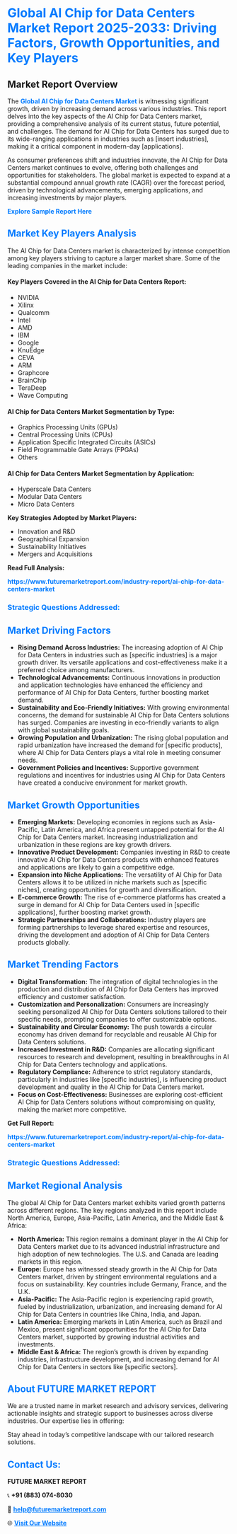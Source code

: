 <h1 style="color: #007BFF;">Global AI Chip for Data Centers Market Report 2025-2033: Driving Factors, Growth Opportunities, and Key Players</h1>

<section id="overview">
<h2>Market Report Overview</h2>
<p>The <a href="https://www.futuremarketreport.com/industry-report/ai-chip-for-data-centers-market" style="color: #007BFF; text-decoration: none;"><strong>Global AI Chip for Data Centers Market</strong></a> is witnessing significant growth, driven by increasing demand across various industries. This report delves into the key aspects of the AI Chip for Data Centers market, providing a comprehensive analysis of its current status, future potential, and challenges. The demand for AI Chip for Data Centers has surged due to its wide-ranging applications in industries such as [insert industries], making it a critical component in modern-day [applications].</p>
<p>As consumer preferences shift and industries innovate, the AI Chip for Data Centers market continues to evolve, offering both challenges and opportunities for stakeholders. The global market is expected to expand at a substantial compound annual growth rate (CAGR) over the forecast period, driven by technological advancements, emerging applications, and increasing investments by major players.</p>
</section>

<section id="overview">
<p><a href="https://www.futuremarketreport.com/request-sample/reportId=76760" style="color: #007BFF; text-decoration: none;"><strong>Explore Sample Report Here</strong></a></p>
</section>

<section id="key-players">
<h2 style="color: #007BFF;">Market Key Players Analysis</h2>
<p>The AI Chip for Data Centers market is characterized by intense competition among key players striving to capture a larger market share. Some of the leading companies in the market include:</p>
<h4>Key Players Covered in the AI Chip for Data Centers Report:</h4>
<ul><li>NVIDIA</li><li>Xilinx</li><li>Qualcomm</li><li>Intel</li><li>AMD</li><li>IBM</li><li>Google</li><li>KnuEdge</li><li>CEVA</li><li>ARM</li><li>Graphcore</li><li>BrainChip</li><li>TeraDeep</li><li>Wave Computing</li></ul>
<h4>AI Chip for Data Centers Market Segmentation by Type:</h4>
<ul><li>Graphics Processing Units (GPUs)</li><li>Central Processing Units (CPUs)</li><li>Application Specific Integrated Circuits (ASICs)</li><li>Field Programmable Gate Arrays (FPGAs)</li><li>Others</li></ul>

<h4>AI Chip for Data Centers Market Segmentation by Application:</h4>
<ul><li>Hyperscale Data Centers</li><li>Modular Data Centers</li><li>Micro Data Centers</li></ul>
<p><strong>Key Strategies Adopted by Market Players:</strong></p>
<ul>
<li>Innovation and R&D</li>
<li>Geographical Expansion</li>
<li>Sustainability Initiatives</li>
<li>Mergers and Acquisitions</li>
</ul>
</section>

<section>
<p><strong>Read Full Analysis: </strong></p><a href="https://www.futuremarketreport.com/industry-report/ai-chip-for-data-centers-market" style="color: #007BFF; text-decoration: none;"><strong>https://www.futuremarketreport.com/industry-report/ai-chip-for-data-centers-market</strong></a>
<h3 style="color: #007BFF;">Strategic Questions Addressed:</h3>
</section>

<section id="driving-factors">
<h2 style="color: #007BFF;">Market Driving Factors</h2>
<ul>
<li><strong>Rising Demand Across Industries:</strong> The increasing adoption of AI Chip for Data Centers in industries such as [specific industries] is a major growth driver. Its versatile applications and cost-effectiveness make it a preferred choice among manufacturers.</li>
<li><strong>Technological Advancements:</strong> Continuous innovations in production and application technologies have enhanced the efficiency and performance of AI Chip for Data Centers, further boosting market demand.</li>
<li><strong>Sustainability and Eco-Friendly Initiatives:</strong> With growing environmental concerns, the demand for sustainable AI Chip for Data Centers solutions has surged. Companies are investing in eco-friendly variants to align with global sustainability goals.</li>
<li><strong>Growing Population and Urbanization:</strong> The rising global population and rapid urbanization have increased the demand for [specific products], where AI Chip for Data Centers plays a vital role in meeting consumer needs.</li>
<li><strong>Government Policies and Incentives:</strong> Supportive government regulations and incentives for industries using AI Chip for Data Centers have created a conducive environment for market growth.</li>
</ul>
</section>

<section id="growth-opportunities">
<h2 style="color: #007BFF;">Market Growth Opportunities</h2>
<ul>
<li><strong>Emerging Markets:</strong> Developing economies in regions such as Asia-Pacific, Latin America, and Africa present untapped potential for the AI Chip for Data Centers market. Increasing industrialization and urbanization in these regions are key growth drivers.</li>
<li><strong>Innovative Product Development:</strong> Companies investing in R&D to create innovative AI Chip for Data Centers products with enhanced features and applications are likely to gain a competitive edge.</li>
<li><strong>Expansion into Niche Applications:</strong> The versatility of AI Chip for Data Centers allows it to be utilized in niche markets such as [specific niches], creating opportunities for growth and diversification.</li>
<li><strong>E-commerce Growth:</strong> The rise of e-commerce platforms has created a surge in demand for AI Chip for Data Centers used in [specific applications], further boosting market growth.</li>
<li><strong>Strategic Partnerships and Collaborations:</strong> Industry players are forming partnerships to leverage shared expertise and resources, driving the development and adoption of AI Chip for Data Centers products globally.</li>
</ul>
</section>

<section id="trending-factors">
<h2 style="color: #007BFF;">Market Trending Factors</h2>
<ul>
<li><strong>Digital Transformation:</strong> The integration of digital technologies in the production and distribution of AI Chip for Data Centers has improved efficiency and customer satisfaction.</li>
<li><strong>Customization and Personalization:</strong> Consumers are increasingly seeking personalized AI Chip for Data Centers solutions tailored to their specific needs, prompting companies to offer customizable options.</li>
<li><strong>Sustainability and Circular Economy:</strong> The push towards a circular economy has driven demand for recyclable and reusable AI Chip for Data Centers solutions.</li>
<li><strong>Increased Investment in R&D:</strong> Companies are allocating significant resources to research and development, resulting in breakthroughs in AI Chip for Data Centers technology and applications.</li>
<li><strong>Regulatory Compliance:</strong> Adherence to strict regulatory standards, particularly in industries like [specific industries], is influencing product development and quality in the AI Chip for Data Centers market.</li>
<li><strong>Focus on Cost-Effectiveness:</strong> Businesses are exploring cost-efficient AI Chip for Data Centers solutions without compromising on quality, making the market more competitive.</li>
</ul>
</section>

<section>
<p><strong>Get Full Report: </strong></p><a href="https://www.futuremarketreport.com/industry-report/ai-chip-for-data-centers-market" style="color: #007BFF; text-decoration: none;"><strong>https://www.futuremarketreport.com/industry-report/ai-chip-for-data-centers-market</strong></a>
<h3 style="color: #007BFF;">Strategic Questions Addressed:</h3>
</section>


<section id="regional-analysis">
<h2 style="color: #007BFF;">Market Regional Analysis</h2>
<p>The global AI Chip for Data Centers market exhibits varied growth patterns across different regions. The key regions analyzed in this report include North America, Europe, Asia-Pacific, Latin America, and the Middle East & Africa:</p>
<ul>
<li><strong>North America:</strong> This region remains a dominant player in the AI Chip for Data Centers market due to its advanced industrial infrastructure and high adoption of new technologies. The U.S. and Canada are leading markets in this region.</li>
<li><strong>Europe:</strong> Europe has witnessed steady growth in the AI Chip for Data Centers market, driven by stringent environmental regulations and a focus on sustainability. Key countries include Germany, France, and the U.K.</li>
<li><strong>Asia-Pacific:</strong> The Asia-Pacific region is experiencing rapid growth, fueled by industrialization, urbanization, and increasing demand for AI Chip for Data Centers in countries like China, India, and Japan.</li>
<li><strong>Latin America:</strong> Emerging markets in Latin America, such as Brazil and Mexico, present significant opportunities for the AI Chip for Data Centers market, supported by growing industrial activities and investments.</li>
<li><strong>Middle East & Africa:</strong> The region’s growth is driven by expanding industries, infrastructure development, and increasing demand for AI Chip for Data Centers in sectors like [specific sectors].</li>
</ul>
</section>

<footer>
<h2 style="color: #007BFF;">About FUTURE MARKET REPORT</h2>
<p>We are a trusted name in market research and advisory services, delivering actionable insights and strategic support to businesses across diverse industries. Our expertise lies in offering:</p>

<p>Stay ahead in today’s competitive landscape with our tailored research solutions.</p>

<h2 style="color: #007BFF;">Contact Us:</h2>
<p><strong>FUTURE MARKET REPORT</strong></p>
<p>📞 <strong>+91 (883) 074-8030</strong></p>
<p>📧 <strong><a href="mailto:help@futuremarketreport.com" style="color: #007BFF;">help@futuremarketreport.com</a></strong></p>
<p>🌐 <strong><a href="https://www.futuremarketreport.com/" style="color: #007BFF;">Visit Our Website</a></strong></p>
</footer>
